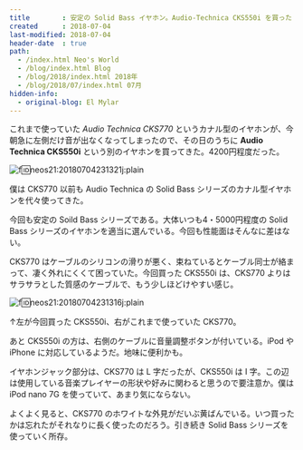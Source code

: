 ```yaml
---
title        : 安定の Solid Bass イヤホン。Audio-Technica CKS550i を買った
created      : 2018-07-04
last-modified: 2018-07-04
header-date  : true
path:
  - /index.html Neo's World
  - /blog/index.html Blog
  - /blog/2018/index.html 2018年
  - /blog/2018/07/index.html 07月
hidden-info:
  - original-blog: El Mylar
---
```


これまで使っていた _Audio Technica CKS770_ というカナル型のイヤホンが、今朝急に左側だけ音が出なくなってしまったので、その日のうちに __Audio Technica CKS550i__ という別のイヤホンを買ってきた。4200円程度だった。

![f:id:neos21:20180704231321j:plain](https://cdn-ak.f.st-hatena.com/images/fotolife/n/neos21/20180704/20180704231321.jpg "f:id:neos21:20180704231321j:plain")

僕は CKS770 以前も Audio Technica の Solid Bass シリーズのカナル型イヤホンを代々使ってきた。

今回も安定の Soild Bass シリーズである。大体いつも4・5000円程度の Solid Bass シリーズのイヤホンを適当に選んでいる。今回も性能面はそんなに差はない。

CKS770 はケーブルのシリコンの滑りが悪く、束ねているとケーブル同士が絡まって、凄く外れにくくて困っていた。今回買った CKS550i は、CKS770 よりはサラサラとした質感のケーブルで、もう少しほどけやすい感じ。

![f:id:neos21:20180704231316j:plain](https://cdn-ak.f.st-hatena.com/images/fotolife/n/neos21/20180704/20180704231316.jpg "f:id:neos21:20180704231316j:plain")

↑左が今回買った CKS550i、右がこれまで使っていた CKS770。

あと CKS550i の方は、右側のケーブルに音量調整ボタンが付いている。iPod や iPhone に対応しているようだ。地味に便利かも。

イヤホンジャック部分は、CKS770 は L 字だったが、CKS550i は I 字。この辺は使用している音楽プレイヤーの形状や好みに関わると思うので要注意か。僕は iPod nano 7G を使っていて、あまり気にならない。

よくよく見ると、CKS770 のホワイトな外見がだいぶ黄ばんでいる。いつ買ったかは忘れたがそれなりに長く使ったのだろう。引き続き Solid Bass シリーズを使っていく所存。
